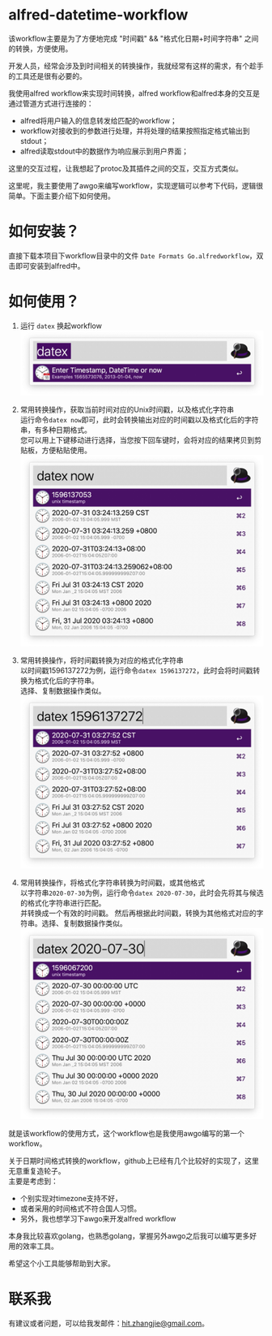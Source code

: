 # alfred-datetime-workflow

该workflow主要是为了方便地完成 "时间戳" && "格式化日期+时间字符串" 之间的转换，方便使用。

开发人员，经常会涉及到时间相关的转换操作，我就经常有这样的需求，有个趁手的工具还是很有必要的。

我使用alfred workflow来实现时间转换，alfred workflow和alfred本身的交互是通过管道方式进行连接的：
- alfred将用户输入的信息转发给匹配的workflow；
- workflow对接收到的参数进行处理，并将处理的结果按照指定格式输出到stdout；
- alfred读取stdout中的数据作为响应展示到用户界面；

这里的交互过程，让我想起了protoc及其插件之间的交互，交互方式类似。

这里呢，我主要使用了awgo来编写workflow，实现逻辑可以参考下代码，逻辑很简单。下面主要介绍下如何使用。

# 如何安装？
直接下载本项目下workflow目录中的文件 `Date Formats Go.alfredworkflow`，双击即可安装到alfred中。

# 如何使用？

1. 运行 `datex` 换起workflow  
![运行datex换起workflow](images/1.jpg)

2. 常用转换操作，获取当前时间对应的Unix时间戳，以及格式化字符串  
运行命令`datex now`即可，此时会转换输出对应的时间戳以及格式化后的字符串，有多种日期格式。  
您可以用上下键移动进行选择，当您按下回车键时，会将对应的结果拷贝到剪贴板，方便粘贴使用。
![获取当前时间](images/2.jpg)

3. 常用转换操作，将时间戳转换为对应的格式化字符串  
以时间戳1596137272为例，运行命令`datex 1596137272`，此时会将时间戳转换为格式化后的字符串。  
选择、复制数据操作类似。
![转换时间戳](images/3.jpg)

4. 常用转换操作，将格式化字符串转换为时间戳，或其他格式  
以字符串`2020-07-30`为例，运行命令`datex 2020-07-30`，此时会先将其与候选的格式化字符串进行匹配。  
并转换成一个有效的时间戳。  然后再根据此时间戳，转换为其他格式对应的字符串。选择、复制数据操作类似。
![转换字符串](images/4.jpg)


就是该workflow的使用方式，这个workflow也是我使用awgo编写的第一个workflow。

关于日期时间格式转换的workflow，github上已经有几个比较好的实现了，这里无意重复造轮子。  
主要是考虑到：
- 个别实现对timezone支持不好，
- 或者采用的时间格式不符合国人习惯。
- 另外，我也想学习下awgo来开发alfred workflow

本身我比较喜欢golang，也熟悉golang，掌握另外awgo之后我可以编写更多好用的效率工具。

希望这个小工具能够帮助到大家。

# 联系我

有建议或者问题，可以给我发邮件：hit.zhangjie@gmail.com。